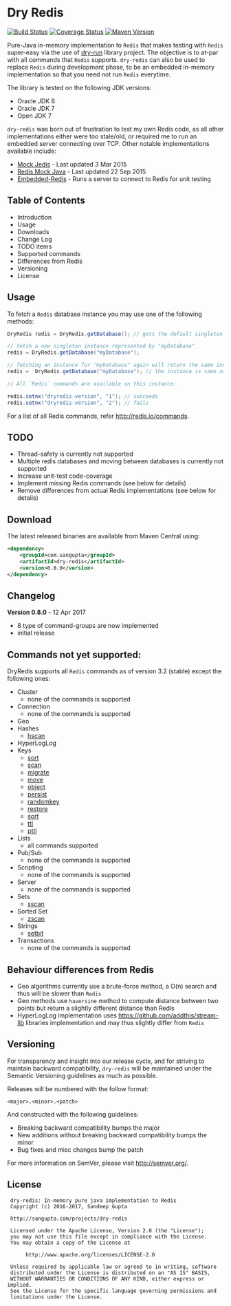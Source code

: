 # Dry Redis

[![Build Status](https://travis-ci.org/sangupta/dry-redis.svg?branch=master)](https://travis-ci.org/sangupta/dry-redis)
[![Coverage Status](https://coveralls.io/repos/github/sangupta/dry-redis/badge.svg?branch=master)](https://coveralls.io/github/sangupta/dry-redis?branch=master)
[![Maven Version](https://maven-badges.herokuapp.com/maven-central/com.sangupta/dryredis/badge.svg)](https://maven-badges.herokuapp.com/maven-central/com.sangupta/dryredis)

Pure-Java in-memory implementation to `Redis` that makes testing with `Redis` super-easy via
the use of [dry-run](https://github.com/sangupta/dry-run) library project. The objective is 
to at-par with all commands that `Redis` supports. `dry-redis` can also be used to replace
`Redis` during development phase, to be an embedded in-memory implementation so that you need
not run `Redis` everytime. 

The library is tested on the following JDK versions:

* Oracle JDK 8
* Oracle JDK 7
* Open JDK 7

`dry-redis` was born out of frustration to test my own Redis code, as all other implementations
either were too stale/old, or required me to run an embedded server connecting over TCP.
Other notable implementations available include:

* [Mock Jedis](https://github.com/50onRed/mock-jedis) - Last updated 3 Mar 2015
* [Redis Mock Java](https://github.com/wilkenstein/redis-mock-java) - Last updated 22 Sep 2015
* [Embedded-Redis](https://github.com/kstyrc/embedded-redis) - Runs a server to connect to Redis for unit testing

## Table of Contents

* Introduction
* Usage
* Downloads
* Change Log
* TODO items
* Supported commands
* Differences from Redis
* Versioning
* License

## Usage

To fetch a `Redis` database instance you may use one of the following methods:

```java
DryRedis redis = DryRedis.getDatabase(); // gets the default singleton instance

// fetch a new singleton instance represented by "myDatabase"
redis = DryRedis.getDatabase("myDatabase");

// fetching an instance for "myDatabase" again will return the same instance
redis =  DryRedis.getDatabase("myDatabase"); // the instance is same as before

// All `Redis` commands are available on this instance:

redis.setnx("dryredis-version", "1"); // succeeds
redis.setnx("dryredis-version", "2"); // fails
```

For a list of all Redis commands, refer http://redis.io/commands.

## TODO

* Thread-safety is currently not supported
* Multiple redis databases and moving between databases is currently not supported
* Increase unit-test code-coverage
* Implement missing Redis commands (see below for details)
* Remove differences from actual Redis implementations (see below for details)

## Download

The latest released binaries are available from Maven Central using:

```xml
<dependency>
    <groupId>com.sangupta</groupId>
    <artifactId>dry-redis</artifactId>
    <version>0.8.0</version>
</dependency>
```

## Changelog

**Version 0.8.0** - 12 Apr 2017

* 8 type of command-groups are now implemented
* initial release

## Commands not yet supported:

DryRedis supports all `Redis` commands as of version 3.2 (stable) except the following ones:

* Cluster
  * none of the commands is supported
* Connection
  * none of the commands is supported
* Geo
* Hashes
  * [hscan](https://redis.io/commands/hscan)
* HyperLogLog
* Keys
  * [sort](https://redis.io/commands/hscan)
  * [scan](https://redis.io/commands/scan)
  * [migrate](https://redis.io/commands/migrate)
  * [move](https://redis.io/commands/move)
  * [object](https://redis.io/commands/object)
  * [persist](https://redis.io/commands/persist)
  * [randomkey](https://redis.io/commands/randomkey)
  * [restore](https://redis.io/commands/restore)
  * [sort](https://redis.io/commands/sort)
  * [ttl](https://redis.io/commands/ttl)
  * [pttl](https://redis.io/commands/pttl)
* Lists
  * all commands supported
* Pub/Sub
  * none of the commands is supported
* Scripting
  * none of the commands is supported
* Server
  * none of the commands is supported
* Sets
  * [sscan](https://redis.io/commands/sscan)
* Sorted Set
  * [zscan](https://redis.io/commands/zscan)
* Strings
  * [setbit](https://redis.io/commands/setbit)
* Transactions
  * none of the commands is supported
  
## Behaviour differences from Redis

* Geo algorithms currently use a brute-force method, a O(n) search and thus will be slower than `Redis`
* Geo methods use `haversine` method to compute distance between two points but return a slightly different distance than Redis
* HyperLogLog implementation uses https://github.com/addthis/stream-lib libraries implementation and may thus slightly differ from `Redis`

## Versioning

For transparency and insight into our release cycle, and for striving to maintain 
backward compatibility, `dry-redis` will be maintained under the Semantic 
Versioning guidelines as much as possible.

Releases will be numbered with the follow format:

```
<major>.<minor>.<patch>
```

And constructed with the following guidelines:

* Breaking backward compatibility bumps the major
* New additions without breaking backward compatibility bumps the minor
* Bug fixes and misc changes bump the patch

For more information on SemVer, please visit http://semver.org/.

## License

```
 dry-redis: In-memory pure java implementation to Redis
 Copyright (c) 2016-2017, Sandeep Gupta
 
 http://sangupta.com/projects/dry-redis
 
 Licensed under the Apache License, Version 2.0 (the "License");
 you may not use this file except in compliance with the License.
 You may obtain a copy of the License at
 
      http://www.apache.org/licenses/LICENSE-2.0
 
 Unless required by applicable law or agreed to in writing, software
 distributed under the License is distributed on an "AS IS" BASIS,
 WITHOUT WARRANTIES OR CONDITIONS OF ANY KIND, either express or implied.
 See the License for the specific language governing permissions and
 limitations under the License.
```
